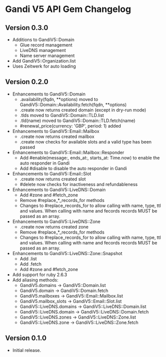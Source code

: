 # Gandi V5 API Gem Changelog

## Version 0.3.0

* Additions to GandiV5::Domain
  * Glue record management
  * LiveDNS management
  * Name server management
* Add GandiV5::Organization.list
* Uses Zeitwerk for auto loading

## Version 0.2.0

* Enhancements to GandiV5::Domain
  * .availability(fqdn, **options) moved to GandiV5::Domain::Availability.fetch(fqdn, **options)
  * .create now returns created domain (except in dry-run mode)
  * .tlds moved to GandiV5::Domain::TLD.list
  * .tld(name) moved to GandiV5::Domain::TLD.fetch(name)
  * #renewal_price(currency: 'GBP', period: 1) added
* Enhancements to GandiV5::Email::Mailbox
  * .create now returns created mailbox
  * .create now checks for available slots and a valid type has been passed
* Enhancements to GandiV5::Email::Mailbox::Responder
  * Add #enable(message:, ends_at:, starts_at: Time.now) to enable the auto responder in Gandi
  * Add #disable to disable the auto responder in Gandi
* Enhancements to GandiV5::Email::Slot
  * .create now returns created slot
  * #delete now checks for inactiveness and refundableness
* Enhancements to GandiV5::LiveDNS::Domain
  * Add #zone and #fetch_zone
  * Remove #replace_*_records_for methods
  * Changes to #replace_records_for to allow calling with name, type, ttl and values. When calling with name and fecords records MUST be passed as an array.
* Enhancements to GandiV5::LiveDNS::Zone
  * .create now returns created zone
  * Remove #replace_*_records_for methods
  * Changes to #replace_records_for to allow calling with name, type, ttl and values. When calling with name and fecords records MUST be passed as an array.
* Enhancements to GandiV5::LiveDNS::Zone::Snapshot
  * Add .list
  * Add .fetch
  * Add #zone and #fetch_zone
* Add support for ruby 2.6.3
* Add aliasing methods:
  * GandiV5.domains -> GandiV5::Domain.list
  * GandiV5.domain -> GandiV5::Domain.fetch
  * GandiV5.mailboxes -> GandiV5::Email::Mailbox.list
  * GandiV5.mailbox_slots -> GandiV5::Email::Slot.list
  * GandiV5::LiveDNS.domains -> GandiV5::LiveDNS::Domain.list
  * GandiV5::LiveDNS.domain -> GandiV5::LiveDNS::Domain.fetch
  * GandiV5::LiveDNS.zones -> GandiV5::LiveDNS::Zone.list
  * GandiV5::LiveDNS.zone -> GandiV5::LiveDNS::Zone.fetch

## Version 0.1.0

* Initial release.
